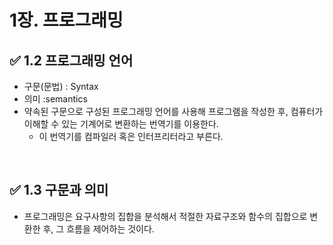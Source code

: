 # 1장. 프로그래밍

## ✅ 1.2 프로그래밍 언어

- 구문(문법) : Syntax
- 의미 :semantics
- 약속된 구문으로 구성된 프로그래밍 언어를 사용해 프로그램을 작성한 후, 컴퓨터가 이해할 수 있는 기계어로 변환하는 번역기를 이용한다.
  - 이 번역기를 컴파일러 혹은 인터프리터라고 부른다.

<br/>

## ✅ 1.3 구문과 의미

- 프로그래밍은 요구사항의 집합을 분석해서 적절한 자료구조와 함수의 집합으로 변환한 후, 그 흐름을 제어하는 것이다.
